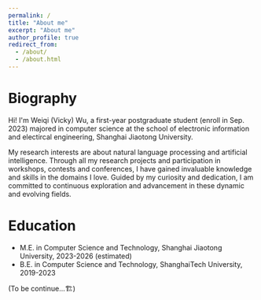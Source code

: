 ```yaml
---
permalink: /
title: "About me"
excerpt: "About me"
author_profile: true
redirect_from: 
  - /about/
  - /about.html
---
```


Biography
======
Hi! I'm Weiqi (Vicky) Wu, a first-year postgraduate student (enroll in Sep. 2023) majored in computer science at the school of electronic information and electircal engineering, Shanghai Jiaotong University.

My research interests are about natural language processing and artificial intelligence. Through all my research projects and participation in workshops, contests and conferences, I have gained invaluable knowledge and skills in the domains I love. Guided by my curiosity and dedication, I am committed to continuous exploration and advancement in these dynamic and evolving fields.

Education
======
* M.E. in Computer Science and Technology, Shanghai Jiaotong University, 2023-2026 (estimated)
* B.E. in Computer Science and Technology, ShanghaiTech University, 2019-2023

(To be continue...🏗)

